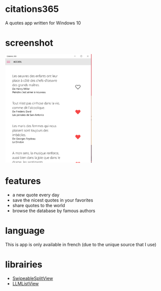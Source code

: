 # citations365
A quotes app written for Windows 10

# screenshot
<img src="screenshot365.png" alt="citations365" height="350" />

# features
* a new quote every day
* save the nicest quotes in your favorites
* share quotes to the world
* browse the database by famous authors

# language
This is app is only available in french (due to the unique source that I use)

# librairies
* [SwipeableSplitView](https://github.com/JustinXinLiu/SwipeableSplitView)
* [LLMListView](https://github.com/brookshi/LLMListView)
